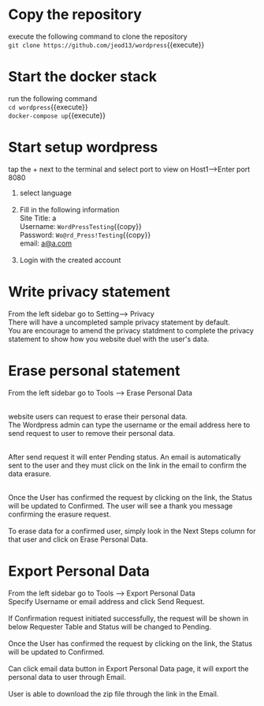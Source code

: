 # Copy the repository 
execute the following command to clone the repository<br />
`git clone https://github.com/jeod13/wordpress`{{execute}}

# Start the docker stack
run the following command<br />
`cd wordpress`{{execute}}<br />
`docker-compose up`{{execute}}

# Start setup wordpress
tap the + next to the terminal and select port to view on Host1-->Enter port 8080

1. select language<br /><br />
2. Fill in the following information<br />
Site Title: a<br />
Username: `WordPressTesting`{{copy}}<br />
Password: `Wo@rd_Press!Testing`{{copy}}<br />
email: a@a.com<br /><br />
3. Login with the created account

# Write privacy statement
From the left sidebar go to Setting--> Privacy<br />
There will have a uncompleted sample privacy statement by default. <br />
You are encourage to amend the privacy statdment to complete the privacy statement to show how you website duel with the user's data.<br />

# Erase personal statement
From the left sidebar go to Tools --> Erase Personal Data<br /><br />

website users can request to erase their personal data. <br />
The Wordpress admin can type the username or the email address here to send request to user to remove their personal data.<br /><br />

After send request it will enter Pending status. An email is automatically sent to the user and they must click on the link in the email to confirm the data erasure.<br /><br />
 
Once the User has confirmed the request by clicking on the link, the Status will be updated to Confirmed. The user will see a thank you message confirming the erasure request. <br /><br />
To erase data for a confirmed user, simply look in the Next Steps column for that user and click on Erase Personal Data.<br />

# Export Personal Data
From the left sidebar go to Tools --> Export Personal Data<br />
Specify Username or email address and click Send Request.<br /><br />
If Confirmation request initiated successfully, the request will be shown in below Requester Table and Status will be changed to Pending.<br /><br />
Once the User has confirmed the request by clicking on the link, the Status will be updated to Confirmed.<br /><br />
Can click email data button in Export Personal Data page, it will export the personal data to user through Email. <br /><br />
User is able to download the zip file through the link in the Email.<br /><br />
